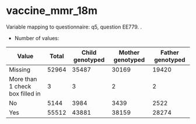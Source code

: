 # vaccine_mmr_18m
Variable mapping to questionnaire: q5, question EE779.
.
- Number of values:

| Value | Total | Child genotyped | Mother genotyped | Father genotyped |
| ----- | ----- | --------------- | ---------------- | ---------------- |
| Missing | 52964 | 35487 | 30169 | 19420 |
| More than 1 check box filled in | 3 | 3 | 2 |2 |
| No | 5144 | 3984 | 3439 |2522 |
| Yes | 55512 | 43881 | 38159 |28274 |



